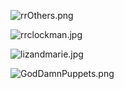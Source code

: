 ![rrOthers.png]({{site.baseurl}}/images/2020pics/rrOthers.png)

![rrclockman.jpg]({{site.baseurl}}/images/2020pics/rrclockman.jpg)

![lizandmarie.jpg]({{site.baseurl}}/images/2020pics/lizandmarie.jpg)

![GodDamnPuppets.png]({{site.baseurl}}/images/2020pics/GodDamnPuppets.png)

